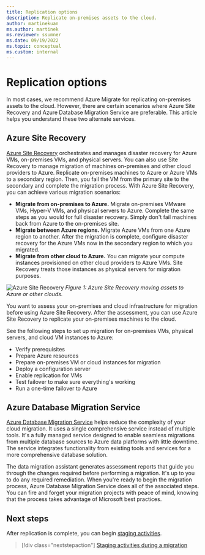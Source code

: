 ```yaml
---
title: Replication options
description: Replicate on-premises assets to the cloud.
author: martinekuan
ms.author: martinek
ms.reviewer: ssumner
ms.date: 09/19/2022
ms.topic: conceptual
ms.custom: internal
---
```


# Replication options

In most cases, we recommend Azure Migrate for replicating on-premises assets to the cloud. However, there are certain scenarios where Azure Site Recovery and Azure Database Migration Service are preferable. This article helps you understand these two alternate services.

## Azure Site Recovery

[Azure Site Recovery](/azure/site-recovery/site-recovery-overview) orchestrates and manages disaster recovery for Azure VMs, on-premises VMs, and physical servers. You can also use Site Recovery to manage migration of machines on-premises and other cloud providers to Azure. Replicate on-premises machines to Azure or Azure VMs to a secondary region. Then, you fail the VM from the primary site to the secondary and complete the migration process. With Azure Site Recovery, you can achieve various migration scenarios:

- **Migrate from on-premises to Azure.** Migrate on-premises VMware VMs, Hyper-V VMs, and physical servers to Azure. Complete the same steps as you would for full disaster recovery. Simply don't fail machines back from Azure to the on-premises site.
- **Migrate between Azure regions.** Migrate Azure VMs from one Azure region to another. After the migration is complete, configure disaster recovery for the Azure VMs now in the secondary region to which you migrated.
- **Migrate from other cloud to Azure.** You can migrate your compute instances provisioned on other cloud providers to Azure VMs. Site Recovery treats those instances as physical servers for migration purposes.

![Azure Site Recovery](../../../_images/migrate/asr-replication-image.png)
*Figure 1: Azure Site Recovery moving assets to Azure or other clouds.*

You want to assess your on-premises and cloud infrastructure for migration before using Azure Site Recovery. After the assessment, you can use Azure Site Recovery to replicate your on-premises machines to the cloud.

See the following steps to set up migration for on-premises VMs, physical servers, and cloud VM instances to Azure:

- Verify prerequisites
- Prepare Azure resources
- Prepare on-premises VM or cloud instances for migration
- Deploy a configuration server
- Enable replication for VMs
- Test failover to make sure everything's working
- Run a one-time failover to Azure

## Azure Database Migration Service

[Azure Database Migration Service](/azure/dms/dms-overview) helps reduce the complexity of your cloud migration. It uses a single comprehensive service instead of multiple tools. It's a fully managed service designed to enable seamless migrations from multiple database sources to Azure data platforms with little downtime. The service integrates functionality from existing tools and services for a more comprehensive database solution.

The data migration assistant generates assessment reports that guide you through the changes required before performing a migration. It's up to you to do any required remediation. When you're ready to begin the migration process, Azure Database Migration Service does all of the associated steps. You can fire and forget your migration projects with peace of mind, knowing that the process takes advantage of Microsoft best practices.

## Next steps

After replication is complete, you can begin [staging activities](./stage.md).

> [!div class="nextstepaction"]
> [Staging activities during a migration](./stage.md)
